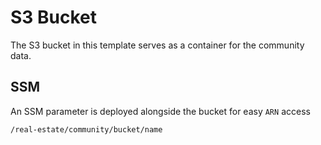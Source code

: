 # S3 Bucket

The S3 bucket in this template serves as a container for the community data.

## SSM

An SSM parameter is deployed alongside the bucket for easy `ARN` access

```text
/real-estate/community/bucket/name
```
